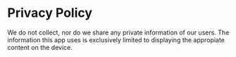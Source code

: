 # Privacy Policy
We do not collect, nor do we share any private information of our users. The information this app
uses is exclusively limited to displaying the appropiate content on the device.
